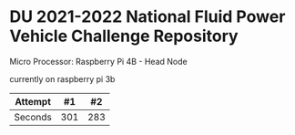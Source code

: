 # DU 2021-2022 National Fluid Power Vehicle Challenge Repository

Micro Processor:
Raspberry Pi 4B - Head Node

currently on raspberry pi 3b

| Attempt | #1  | #2  |
| :---:   | :-: | :-: |
| Seconds | 301 | 283 |
